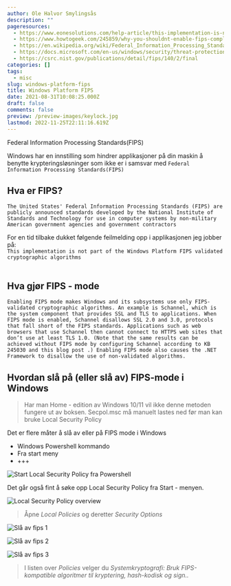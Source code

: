 ```yaml
---
author: Ole Halvor Smylingsås
description: ""
pageresources:
  - https://www.eonesolutions.com/help-article/this-implementation-is-not-part-of-the-windows-platform-fips-validated-cryptographic-algorithms/
  - https://www.howtogeek.com/245859/why-you-shouldnt-enable-fips-compliant-encryption-on-windows/
  - https://en.wikipedia.org/wiki/Federal_Information_Processing_Standards
  - https://docs.microsoft.com/en-us/windows/security/threat-protection/security-policy-settings/system-cryptography-use-fips-compliant-algorithms-for-encryption-hashing-and-signing
  - https://csrc.nist.gov/publications/detail/fips/140/2/final
categories: []
tags:
  - misc
slug: windows-platform-fips
title: Windows Platform FIPS
date: 2021-08-31T10:08:25.000Z
draft: false
comments: false
preview: /preview-images/keylock.jpg
lastmod: 2022-11-25T22:11:16.619Z
---
```




Federal Information Processing Standards(FIPS)
<!--more-->

Windows har en innstilling som hindrer applikasjoner på din maskin å benytte krypteringsløsninger som ikke er i samsvar med ``Federal Information Processing Standards(FIPS)``

## Hva er FIPS?
``The United States' Federal Information Processing Standards (FIPS) are publicly announced standards developed by the National Institute of Standards and Technology for use in computer systems by non-military American government agencies and government contractors``

For en tid tilbake dukket følgende feilmelding opp i applikasjonen jeg jobber på: <br/>
``This implementation is not part of the Windows Platform FIPS validated cryptographic algorithms``
<br/><br/> 


## Hva gjør FIPS - mode
``Enabling FIPS mode makes Windows and its subsystems use only FIPS-validated cryptographic algorithms. An example is Schannel, which is the system component that provides SSL and TLS to applications. When FIPS mode is enabled, Schannel disallows SSL 2.0 and 3.0, protocols that fall short of the FIPS standards. Applications such as web browsers that use Schannel then cannot connect to HTTPS web sites that don’t use at least TLS 1.0. (Note that the same results can be achieved without FIPS mode by configuring Schannel according to KB 245030 and this blog post .) Enabling FIPS mode also causes the .NET Framework to disallow the use of non-validated algorithms.``

## Hvordan slå på (eller slå av) FIPS-mode i Windows
> Har man Home - edition av Windows 10/11 vil ikke denne metoden fungere ut av boksen. Secpol.msc må manuelt lastes ned før man kan bruke Local Security Policy

Det er flere måter å slå av eller på FIPS mode i Windows
 - Windows Powershell kommando
 - Fra start meny
 - +++

![Start Local Security Policy fra Powershell](/img/powershell-fips.png)

Det går også fint å søke opp Local Security Policy fra Start - menyen.

![Local Security Policy overview](/img/Local-Security-Policy.png)
> Åpne *Local Policies* og deretter *Security Options*

![Slå av fips 1](/img/fips1.PNG)

![Slå av fips 2](/img/fips2.PNG)

![Slå av fips 3](/img/fips3.PNG)
> I listen over *Policies* velger du *Systemkryptografi: Bruk FIPS-kompatible algoritmer til kryptering, hash-kodisk og sign..*

